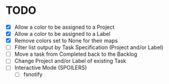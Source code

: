 # TODO

- [x] Allow a color to be assigned to a Project
- [x] Allow a color to be assigned to a Label
- [x] Remove colors set to None for their maps
- [ ] Filter list output by Task Specification (Project and/or Label)
- [ ] Move a task from Completed back to the Backlog
- [ ] Change Project and/or Label of existing Task
- [ ] Interactive Mode (SPOILERS)
    - [ ] fsnotify